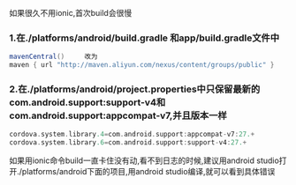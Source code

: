 如果很久不用ionic,首次build会很慢
### 1.在./platforms/android/build.gradle 和app/build.gradle文件中

```gradle
mavenCentral()     改为
maven { url "http://maven.aliyun.com/nexus/content/groups/public" }

```
### 2.在./platforms/android/project.properties中只保留最新的com.android.support:support-v4和com.android.support:appcompat-v7,并且版本一样
```gradle
cordova.system.library.4=com.android.support:appcompat-v7:27.+
cordova.system.library.6=com.android.support:support-v4:27.+
```

如果用ionic命令build一直卡住没有动,看不到日志的时候,建议用android studio打开./platforms/android下面的项目,用android studio编译,就可以看到具体错误